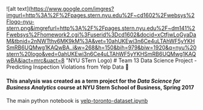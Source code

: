 ![alt text](https://www.google.com/imgres?imgurl=http%3A%2F%2Fpages.stern.nyu.edu%2F~cd1602%2Fwebsys%2Flogo-nyu-stern.png&imgrefurl=http%3A%2F%2Fpages.stern.nyu.edu%2F~dm141%2Fwebsys%2Fhomework2.cgi%3Fuserid%3Dcd1602&docid=xCtfjwLoGyaDaM&tbnid=2nNWTthv6MK9kM%3A&vet=10ahUKEwi3n6Ce4uLTAhWF5yYKHSmRB6UQMwg1KAQwBA..i&w=268&h=150&bih=979&biw=1920&q=nyu%20stern%20logo&ved=0ahUKEwi3n6Ce4uLTAhWF5yYKHSmRB6UQMwg1KAQwBA&iact=mrc&uact=8 "NYU STern Logo) # Team 13 Data Science Project - Predicting Inspection Violations from Yelp Data  :crystal_ball:
#### This analysis was created as a term project for the *Data Science for Business Analytics* course at NYU Stern School of Business, Spring 2017

The main python notebook is [yelp-toronto-dataset.ipynb](https://github.com/ms682/DataScience/blob/master/yelp-toronto-dataset.ipynb)
